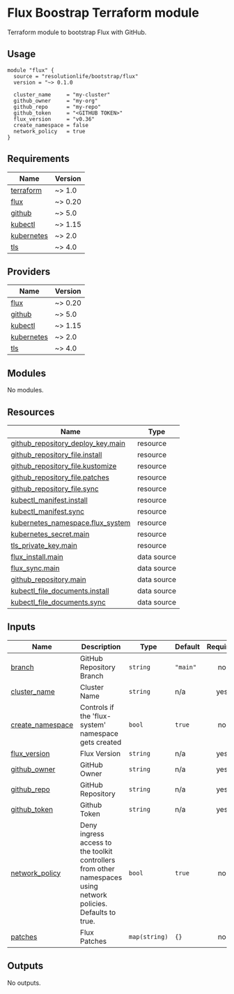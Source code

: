 # Flux Boostrap Terraform module

Terraform module to bootstrap Flux with GitHub.

## Usage

```hcl
module "flux" {
  source = "resolutionlife/bootstrap/flux"
  version = "~> 0.1.0

  cluster_name     = "my-cluster"
  github_owner     = "my-org"
  github_repo      = "my-repo"
  github_token     = "<GITHUB TOKEN>"
  flux_version     = "v0.36"
  create_namespace = false
  network_policy   = true
}
```

<!-- BEGIN_TF_DOCS -->
## Requirements

| Name | Version |
|------|---------|
| <a name="requirement_terraform"></a> [terraform](#requirement\_terraform) | ~> 1.0 |
| <a name="requirement_flux"></a> [flux](#requirement\_flux) | ~> 0.20 |
| <a name="requirement_github"></a> [github](#requirement\_github) | ~> 5.0 |
| <a name="requirement_kubectl"></a> [kubectl](#requirement\_kubectl) | ~> 1.15 |
| <a name="requirement_kubernetes"></a> [kubernetes](#requirement\_kubernetes) | ~> 2.0 |
| <a name="requirement_tls"></a> [tls](#requirement\_tls) | ~> 4.0 |

## Providers

| Name | Version |
|------|---------|
| <a name="provider_flux"></a> [flux](#provider\_flux) | ~> 0.20 |
| <a name="provider_github"></a> [github](#provider\_github) | ~> 5.0 |
| <a name="provider_kubectl"></a> [kubectl](#provider\_kubectl) | ~> 1.15 |
| <a name="provider_kubernetes"></a> [kubernetes](#provider\_kubernetes) | ~> 2.0 |
| <a name="provider_tls"></a> [tls](#provider\_tls) | ~> 4.0 |

## Modules

No modules.

## Resources

| Name | Type |
|------|------|
| [github_repository_deploy_key.main](https://registry.terraform.io/providers/integrations/github/latest/docs/resources/repository_deploy_key) | resource |
| [github_repository_file.install](https://registry.terraform.io/providers/integrations/github/latest/docs/resources/repository_file) | resource |
| [github_repository_file.kustomize](https://registry.terraform.io/providers/integrations/github/latest/docs/resources/repository_file) | resource |
| [github_repository_file.patches](https://registry.terraform.io/providers/integrations/github/latest/docs/resources/repository_file) | resource |
| [github_repository_file.sync](https://registry.terraform.io/providers/integrations/github/latest/docs/resources/repository_file) | resource |
| [kubectl_manifest.install](https://registry.terraform.io/providers/geNAZt/kubectl/latest/docs/resources/manifest) | resource |
| [kubectl_manifest.sync](https://registry.terraform.io/providers/geNAZt/kubectl/latest/docs/resources/manifest) | resource |
| [kubernetes_namespace.flux_system](https://registry.terraform.io/providers/hashicorp/kubernetes/latest/docs/resources/namespace) | resource |
| [kubernetes_secret.main](https://registry.terraform.io/providers/hashicorp/kubernetes/latest/docs/resources/secret) | resource |
| [tls_private_key.main](https://registry.terraform.io/providers/hashicorp/tls/latest/docs/resources/private_key) | resource |
| [flux_install.main](https://registry.terraform.io/providers/fluxcd/flux/latest/docs/data-sources/install) | data source |
| [flux_sync.main](https://registry.terraform.io/providers/fluxcd/flux/latest/docs/data-sources/sync) | data source |
| [github_repository.main](https://registry.terraform.io/providers/integrations/github/latest/docs/data-sources/repository) | data source |
| [kubectl_file_documents.install](https://registry.terraform.io/providers/geNAZt/kubectl/latest/docs/data-sources/file_documents) | data source |
| [kubectl_file_documents.sync](https://registry.terraform.io/providers/geNAZt/kubectl/latest/docs/data-sources/file_documents) | data source |

## Inputs

| Name | Description | Type | Default | Required |
|------|-------------|------|---------|:--------:|
| <a name="input_branch"></a> [branch](#input\_branch) | GitHub Repository Branch | `string` | `"main"` | no |
| <a name="input_cluster_name"></a> [cluster\_name](#input\_cluster\_name) | Cluster Name | `string` | n/a | yes |
| <a name="input_create_namespace"></a> [create\_namespace](#input\_create\_namespace) | Controls if the 'flux-system' namespace gets created | `bool` | `true` | no |
| <a name="input_flux_version"></a> [flux\_version](#input\_flux\_version) | Flux Version | `string` | n/a | yes |
| <a name="input_github_owner"></a> [github\_owner](#input\_github\_owner) | GitHub Owner | `string` | n/a | yes |
| <a name="input_github_repo"></a> [github\_repo](#input\_github\_repo) | GitHub Repository | `string` | n/a | yes |
| <a name="input_github_token"></a> [github\_token](#input\_github\_token) | Github Token | `string` | n/a | yes |
| <a name="input_network_policy"></a> [network\_policy](#input\_network\_policy) | Deny ingress access to the toolkit controllers from other namespaces using network policies. Defaults to true. | `bool` | `true` | no |
| <a name="input_patches"></a> [patches](#input\_patches) | Flux Patches | `map(string)` | `{}` | no |

## Outputs

No outputs.
<!-- END_TF_DOCS -->
